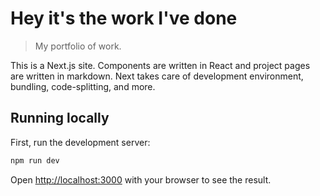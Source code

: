 # Hey it's the work I've done

> My portfolio of work.

This is a Next.js site. Components are written in React and project pages are written in markdown. Next takes care of development environment, bundling, code-splitting, and more.

## Running locally

First, run the development server:

```bash
npm run dev
```

Open [http://localhost:3000](http://localhost:3000) with your browser to see the result.

